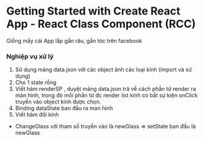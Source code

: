# Getting Started with Create React App - React Class Component (RCC)
Giống mấy cái App lắp gắn râu, gắn tóc trên facebook
### Nghiệp vụ xử lý
1. Sử dụng mảng data.json với các object ảnh các loại kính (import và sử dụng) 
2. Cho 1 state rỗng
3. Viết hàm renderSP , duyệt mảng data.json trả về cách phần tử render ra màn hình, trong đó mỗi phần tử đc render list kính có bắt sự kiện onClick truyền vào object kính được chọn.
4. Binding dataState ban đầu ra man hình
5. Viết hàm đổi kính
  - ChangeGlass với tham số truyền vào là newGlass => setState ban đầu là newGlass

 

